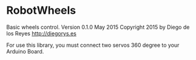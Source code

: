 RobotWheels
================

Basic wheels control.
Version 0.1.0 May 2015
Copyright 2015 by Diego de los Reyes http://diegorys.es

For use this library, you must connect two servos 360 degree
to your Arduino Board.
